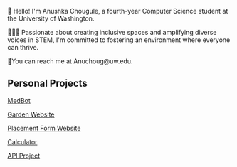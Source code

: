 <p>👋 Hello! I'm Anushka Chougule, a fourth-year Computer Science student at the University of Washington.</p>
<p>👩🏽‍💻 Passionate about creating inclusive spaces and amplifying diverse voices in STEM, I'm committed to fostering an environment where everyone can thrive.</p>
<p>🤝You can reach me at Anuchoug@uw.edu.</p>

<h2>Personal Projects</h2>
<p><a href="https://github.com/Anushka23ja/MedBot">MedBot</a></p>
<p><a href="https://github.com/Anushka23ja/Nursery">Garden Website</a></p> 
<p><a href="https://github.com/Anushka23ja/ExcelPlacement">Placement Form Website </a></p>
<p><a href="https://github.com/Anushka23ja/Calculator">Calculator</a></p>
<p><a href="https://github.com/Anushka23ja/Calculator">API Project</a></p>


<!--
**Anushka23ja/Anushka23ja** is a ✨ _special_ ✨ repository because its `README.md` (this file) appears on your GitHub profile.

Here are some ideas to get you started:

- 🔭 I’m currently working on ...
- 🌱 I’m currently learning ...
- 👯 I’m looking to collaborate on ...
- 🤔 I’m looking for help with ...
- 💬 Ask me about ...
- 📫 How to reach me: ...
- 😄 Pronouns: ...
- ⚡ Fun fact: ...
-->
